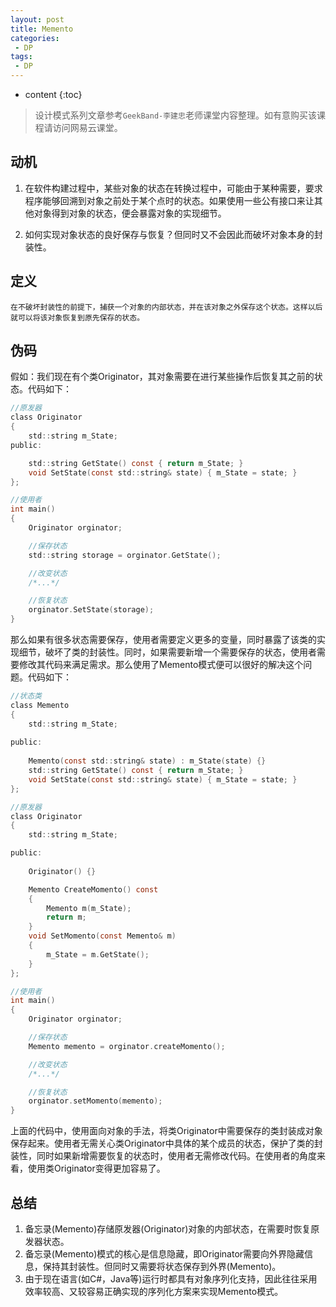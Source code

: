 ```yaml
---
layout: post
title: Memento
categories: 
 - DP
tags:
 - DP
---
```


* content
{:toc}

> 设计模式系列文章参考`GeekBand-李建忠`老师课堂内容整理。如有意购买该课程请访问网易云课堂。

## 动机

1. 在软件构建过程中，某些对象的状态在转换过程中，可能由于某种需要，要求程序能够回溯到对象之前处于某个点时的状态。如果使用一些公有接口来让其他对象得到对象的状态，便会暴露对象的实现细节。

2. 如何实现对象状态的良好保存与恢复？但同时又不会因此而破坏对象本身的封装性。




## 定义

	在不破坏封装性的前提下，捕获一个对象的内部状态，并在该对象之外保存这个状态。这样以后就可以将该对象恢复到原先保存的状态。

## 伪码

假如：我们现在有个类Originator，其对象需要在进行某些操作后恢复其之前的状态。代码如下：

```c
//原发器
class Originator
{
	std::string m_State;
public:

	std::string GetState() const { return m_State; }
	void SetState(const std::string& state) { m_State = state; }
};

//使用者
int main()
{
	Originator orginator;

	//保存状态
	std::string storage = orginator.GetState();

	//改变状态
	/*...*/  

	//恢复状态
	orginator.SetState(storage);
}
```

那么如果有很多状态需要保存，使用者需要定义更多的变量，同时暴露了该类的实现细节，破坏了类的封装性。同时，如果需要新增一个需要保存的状态，使用者需要修改其代码来满足需求。那么使用了Memento模式便可以很好的解决这个问题。代码如下：

```c
//状态类
class Memento
{
	std::string m_State;
    
public:
	
	Memento(const std::string& state) : m_State(state) {}
	std::string GetState() const { return m_State; }
	void SetState(const std::string& state) { m_State = state; }
};

//原发器
class Originator
{
	std::string m_State;

public:
	
	Originator() {}

	Memento CreateMomento() const
	{
		Memento m(m_State);
		return m;
	}
	void SetMomento(const Memento& m) 
	{
		m_State = m.GetState();
	}
};

//使用者
int main()
{
	Originator orginator;

	//保存状态
	Memento memento = orginator.createMomento();

	//改变状态
	/*...*/  

	//恢复状态
	orginator.setMomento(memento);
}
```

上面的代码中，使用面向对象的手法，将类Originator中需要保存的类封装成对象保存起来。使用者无需关心类Originator中具体的某个成员的状态，保护了类的封装性，同时如果新增需要恢复的状态时，使用者无需修改代码。在使用者的角度来看，使用类Originator变得更加容易了。

## 总结

1. 备忘录(Memento)存储原发器(Originator)对象的内部状态，在需要时恢复原发器状态。
2. 备忘录(Memento)模式的核心是信息隐藏，即Originator需要向外界隐藏信息，保持其封装性。但同时又需要将状态保存到外界(Memento)。
3. 由于现在语言(如C#，Java等)运行时都具有对象序列化支持，因此往往采用效率较高、又较容易正确实现的序列化方案来实现Memento模式。